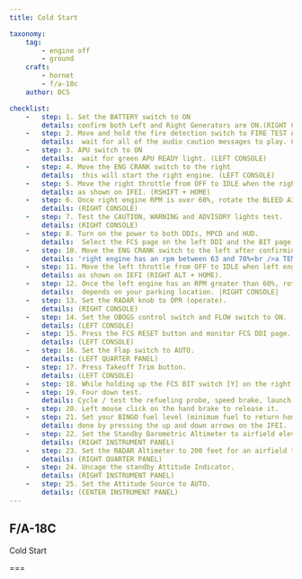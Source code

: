 ```yaml
---
title: Cold Start

taxonomy:
    tag:
        - engine off
        - ground
    craft:
        - hornet
        - f/a-18c
    author: DCS

checklist:
    -   step: 1. Set the BATTERY switch to ON
        details: confirm both Left and Right Generators are ON.(RIGHT CONSOLE)
    -   step: 2. Move and hold the fire detection switch to FIRE TEST A
        details:  wait for all of the audio caution messages to play. Once complete, wait 10 seconds and then do the same for FIRE TEST B. Between running FIRE TEST A and FIRE TEST B, you can reset the battery switch to rewind the fire test tape. (LEFT CONSOLE)
    -   step: 3. APU switch to ON 
        details:  wait for green APU READY light. (LEFT CONSOLE)
    -   step: 4. Move the ENG CRANK switch to the right
        details:  this will start the right engine. (LEFT CONSOLE)
    -   step: 5. Move the right throttle from OFF to IDLE when the right engine is above 25% rpm 
        details: as shown on IFEI. (RSHIFT + HOME)
    -   step: 6. Once right engine RPM is over 60%, rotate the BLEED AIR knob 360 degrees clockwise, from NORM to NORM. 
        details: (RIGHT CONSOLE)
    -   step: 7. Test the CAUTION, WARNING and ADVISORY lights test.
        details: (RIGHT CONSOLE)
    -   step: 8. Turn on the power to both DDIs, MPCD and HUD.
        details:  Select the FCS page on the left DDI and the BIT page on the right DDI. (INSTRUMENT PANEL)
    -   step: 10. Move the ENG CRANK switch to the left after confirming the following
        details: 'right engine has an rpm between 63 and 70%<br />a TEMP between 190 and 590 degrees<br />Fuel Flow between 420 and 900 PPH<br />a nozzle position between 73 and 84%<br />and an OIL pressure between 45 and 110 psi.<br />(LEFT CONSOLE)'
    -   step: 11. Move the left throttle from OFF to IDLE when left engine has reached at least 25% rpm
        details: as shown on IEFI (RIGHT ALT + HOME).
    -   step: 12. Once the left engine has an RPM greater than 60%, rotate the INS knob to GND (ground) or CV (carrier)
        details:  depends on your parking location. |RIGHT CONSOLE| 
    -   step: 13. Set the RADAR knob to OPR (operate). 
        details: (RIGHT CONSOLE)
    -   step: 14. Set the OBOGS control switch and FLOW switch to ON. 
        details: (LEFT CONSOLE)
    -   step: 15. Press the FCS RESET button and monitor FCS DDI page. 
        details: (LEFT CONSOLE)
    -   step: 16. Set the Flap switch to AUTO. 
        details: (LEFT QUARTER PANEL)
    -   step: 17. Press Takeoff Trim button. 
        details: (LEFT CONSOLE)
    -   step: 18. While holding up the FCS BIT switch [Y] on the right wall, press the FCS OSB on the BIT / FCS page at the same time.  
    -   step: 19. Four down test. 
        details: Cycle / test the refueling probe, speed brake, launch bar, arrestor hook, pitot heat, and set flaps to HALF. (LEFT CONSOLE, THROTTLES, LEFT QUARTER PANEL, RIGHT QUARTER PANEL, and RIGHT CONSOLE)
    -   step: 20. Left mouse click on the hand brake to release it.  
    -   step: 21. Set your BINGO fuel level (minimum fuel to return home) 
        details: done by pressing the up and down arrows on the IFEI. (LEFT INSTRUMENT PANEL)
    -   step: 22. Set the Standby Barometric Altimeter to airfield elevation. 
        details: (RIGHT INSTRUMENT PANEL)
    -   step: 23. Set the RADAR Altimeter to 200 feet for an airfield takeoff or 40 feet from the carrier.
        details: (RIGHT QUARTER PANEL)
    -   step: 24. Uncage the standby Attitude Indicator. 
        details: (RIGHT INSTRUMENT PANEL)
    -   step: 25. Set the Attitude Source to AUTO. 
        details: (CENTER INSTRUMENT PANEL)
---
```


## F/A-18C 
Cold Start

===
